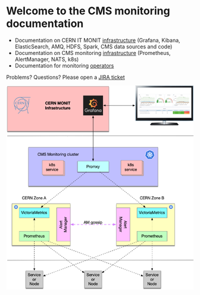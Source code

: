 # Welcome to the CMS monitoring documentation

* Documentation on CERN IT MONIT [infrastructure](MONIT/README.md) (Grafana, Kibana, ElasticSearch, AMQ, HDFS, Spark, CMS data sources and code)
* Documentation on CMS monitoring [infrastructure](infrastructure/README.md) (Prometheus, AlertManager, NATS, k8s)
* Documentation for monitoring [operators](operators.md)

Problems? Questions? Please open a [JIRA ticket](https://its.cern.ch/jira/browse/CMSMONIT)

![cluster architecture](infrastructure/CMSMonitoringHA.png)
